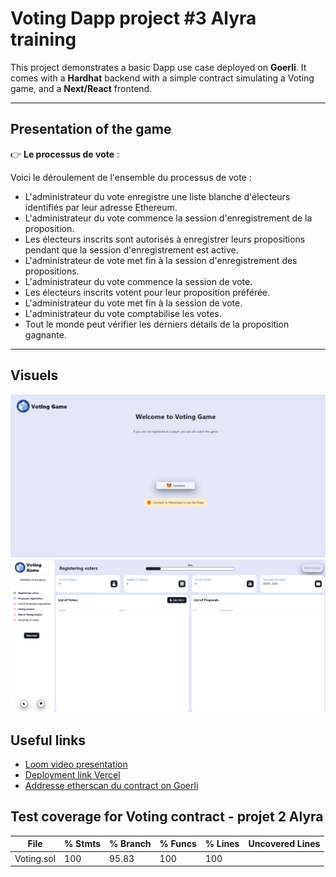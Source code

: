 # Voting Dapp project #3 Alyra training

This project demonstrates a basic Dapp use case deployed on __Goerli__. It comes with a __Hardhat__ backend with a simple contract simulating a Voting game, and a __Next/React__ frontend. 

-----------------

## Presentation of the game

👉 __Le processus de vote__ : 

Voici le déroulement de l'ensemble du processus de vote :
* L'administrateur du vote enregistre une liste blanche d'électeurs identifiés par leur adresse Ethereum.
* L'administrateur du vote commence la session d'enregistrement de la proposition.
* Les électeurs inscrits sont autorisés à enregistrer leurs propositions pendant que la session d'enregistrement est active.
* L'administrateur de vote met fin à la session d'enregistrement des propositions.
* L'administrateur du vote commence la session de vote.
* Les électeurs inscrits votent pour leur proposition préférée.
* L'administrateur du vote met fin à la session de vote.
* L'administrateur du vote comptabilise les votes.
* Tout le monde peut vérifier les derniers détails de la proposition gagnante.

-----------------

## Visuels
![alt text](https://github.com/vigimani/fullstack-voting-project/blob/main/1.png)
![alt text](https://github.com/vigimani/fullstack-voting-project/blob/main/2.png)

## Useful links
* [Loom video presentation](https://www.loom.com/share/151f5dedfb3a4c0694fc5b497445b12b)
* [Deployment link Vercel](https://fullstack-voting-project-fm45zhm5k-vigimani.vercel.app/)
* [Addresse etherscan du contract on Goerli](https://goerli.etherscan.io/address/0xbE7EEd06699192506a604ca071469D51B6EDE14a)

## Test coverage for Voting contract - projet 2 Alyra

File         |  % Stmts | % Branch |  % Funcs |  % Lines |Uncovered Lines |
-------------|----------|----------|----------|----------|----------------|
  Voting.sol |      100 |    95.83 |      100 |      100 |                |

